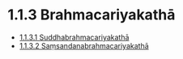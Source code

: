 # 1.1.3 Brahmacariyakathā

* [1.1.3.1 Suddhabrahmacariyakathā](1.1.3/1.1.3.1.md)
* [1.1.3.2 Saṃsandanabrahmacariyakathā](1.1.3/1.1.3.2.md)
